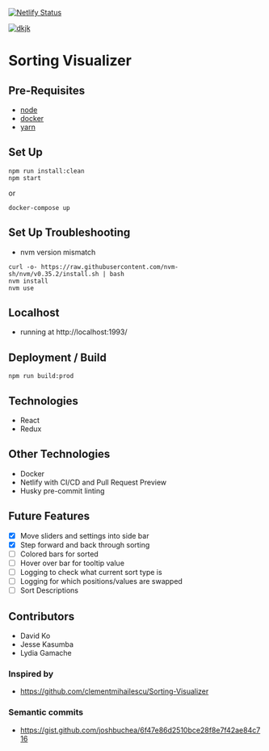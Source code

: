 [![Netlify Status](https://api.netlify.com/api/v1/badges/30a3b545-948f-4fb0-80a0-d618dc180430/deploy-status)](https://app.netlify.com/sites/dkjk-sorting-visualizer/deploys)

[![dkjk](https://circleci.com/gh/dkjk/sorting-visualizer.svg?style=shield)](https://github.com/dkjk/sorting-visualizer)

# Sorting Visualizer

## Pre-Requisites

- [node](https://treehouse.github.io/installation-guides/mac/node-mac.html)
- [docker](https://www.docker.com/products/docker-desktop)
- [yarn](https://legacy.yarnpkg.com/lang/en/docs/install/#mac-stable)

## Set Up

```
npm run install:clean
npm start
```

or

```
docker-compose up
```

## Set Up Troubleshooting

- nvm version mismatch

```
curl -o- https://raw.githubusercontent.com/nvm-sh/nvm/v0.35.2/install.sh | bash
nvm install
nvm use
```

## Localhost

- running at http://localhost:1993/

## Deployment / Build

```
npm run build:prod
```

## Technologies

- React
- Redux

## Other Technologies

- Docker
- Netlify with CI/CD and Pull Request Preview
- Husky pre-commit linting

## Future Features

- [x] Move sliders and settings into side bar
- [x] Step forward and back through sorting
- [ ] Colored bars for sorted
- [ ] Hover over bar for tooltip value
- [ ] Logging to check what current sort type is
- [ ] Logging for which positions/values are swapped
- [ ] Sort Descriptions

## Contributors

- David Ko
- Jesse Kasumba
- Lydia Gamache

### Inspired by

- https://github.com/clementmihailescu/Sorting-Visualizer

### Semantic commits

- https://gist.github.com/joshbuchea/6f47e86d2510bce28f8e7f42ae84c716
